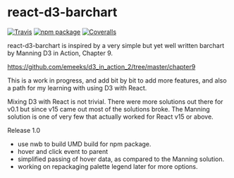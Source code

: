 # react-d3-barchart

[![Travis][build-badge]][build]
[![npm package][npm-badge]][npm]
[![Coveralls][coveralls-badge]][coveralls]

react-d3-barchart is inspired by a very simple but yet well written barchart by Manning D3 in Action,
Chapter 9. 

https://github.com/emeeks/d3_in_action_2/tree/master/chapter9

This is a work in progress, and add bit by bit to add more features,
and also a path for my learning with using D3 with React.

Mixing D3 with React is not trivial. There were more solutions out there for v0.1 but since v15 came out
most of the solutions broke. The Manning solution is one of very few that actually worked for React v15 or above.

Release 1.0
- use nwb to build UMD build for npm package.
- hover and click event to parent
- simplified passing of hover data, as compared to the Manning solution.
- working on repackaging palette legend later for more options.

[build-badge]: https://img.shields.io/travis/user/repo/master.png?style=flat-square
[build]: https://travis-ci.org/kktam/react-d3-barchart.svg?branch=master

[npm-badge]: https://img.shields.io/npm/v/npm-package.png?style=flat-square
[npm]: https://www.npmjs.org/package/npm-package

[coveralls-badge]: https://img.shields.io/coveralls/user/repo/master.png?style=flat-square
[coveralls]: https://coveralls.io/github/user/repo
